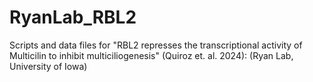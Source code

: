 # RyanLab_RBL2
Scripts and data files for "RBL2 represses the transcriptional activity of Multicilin to inhibit multiciliogenesis" (Quiroz et. al. 2024): (Ryan Lab, University  of Iowa)
